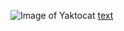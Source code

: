 ![Image of Yaktocat](https://octodex.github.com/images/yaktocat.png)
[text](https://github.com/03aar)
